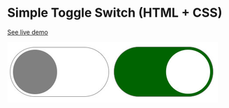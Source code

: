 # Simple Toggle Switch (HTML + CSS)

[See live demo](https://kamilgawron.pl/switcher)

![alt text](https://raw.githubusercontent.com/kamilgawron/Toggle-Switch/master/switchers.jpg)

